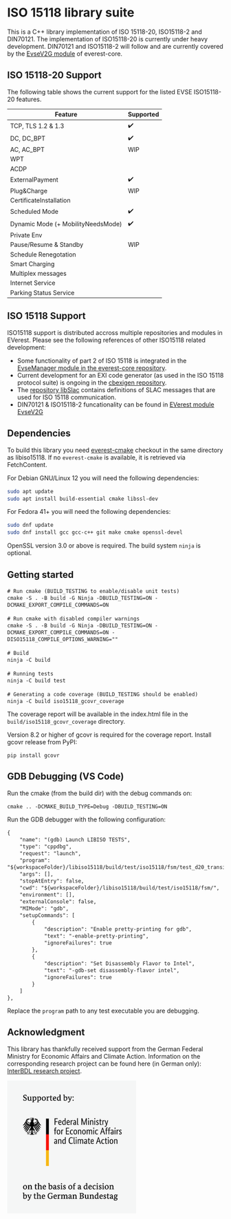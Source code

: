 ISO 15118 library suite
=======================

This is a C++ library implementation of ISO 15118-20, ISO15118-2 and DIN70121. The implementation of ISO15118-20 is currently under heavy development. DIN70121 and ISO15118-2 will follow and are currently covered by the [EvseV2G module](https://github.com/EVerest/everest-core/tree/main/modules/EvseV2G) of everest-core.

ISO 15118-20 Support
--------------------

The following table shows the current support for the listed EVSE ISO15118-20 features.

| Feature                            | Supported          |
|------------------------------------|--------------------|
| TCP, TLS 1.2 & 1.3                 | :heavy_check_mark: |
| DC, DC_BPT                         | :heavy_check_mark: |
| AC, AC_BPT                         | WIP                |
| WPT                                |                    |
| ACDP                               |                    |
| ExternalPayment                    | :heavy_check_mark: |
| Plug&Charge                        | WIP                |
| CertificateInstallation            |                    |
| Scheduled Mode                     | :heavy_check_mark: |
| Dynamic Mode (+ MobilityNeedsMode) | :heavy_check_mark: |
| Private Env                        |                    |
| Pause/Resume & Standby             | WIP                |
| Schedule Renegotation              |                    |
| Smart Charging                     |                    |
| Multiplex messages                 |                    |
| Internet Service                   |                    |
| Parking Status Service             |                    |

ISO 15118 Support
-----------------

ISO15118 support is distributed accross multiple repositories and modules in EVerest. Please see the following references of other ISO15118 related development:

- Some functionality of part 2 of ISO 15118 is integrated in the
  [EvseManager module in the everest-core repository](https://github.com/EVerest/everest-core/tree/main/modules/EvseManager).
- Current development for an EXI code generator (as used in the
  ISO 15118 protocol suite) is ongoing in the
  [cbexigen repository](https://github.com/EVerest/cbexigen).
- The [repository libSlac](https://github.com/EVerest/libslac) contains
  definitions of SLAC messages that are used for ISO 15118 communication.
- DIN70121 & ISO15118-2 funcationality can be found in
  [EVerest module EvseV2G](https://github.com/EVerest/everest-core/tree/main/modules/EvseV2G)

Dependencies
------------

To build this library you need [everest-cmake](https://github.com/EVerest/everest-cmake) checkout in the same directory as libiso15118. If no `everest-cmake` is available, it is retrieved via FetchContent.

For Debian GNU/Linux 12 you will need the following dependencies:

```bash
sudo apt update
sudo apt install build-essential cmake libssl-dev
```

For Fedora 41+ you will need the following dependencies:

```bash
sudo dnf update
sudo dnf install gcc gcc-c++ git make cmake openssl-devel 
```

OpenSSL version 3.0 or above is required. The build system `ninja` is optional. 

Getting started
---------------

```
# Run cmake (BUILD_TESTING to enable/disable unit tests)
cmake -S . -B build -G Ninja -DBUILD_TESTING=ON -DCMAKE_EXPORT_COMPILE_COMMANDS=ON

# Run cmake with disabled compiler warnings
cmake -S . -B build -G Ninja -DBUILD_TESTING=ON -DCMAKE_EXPORT_COMPILE_COMMANDS=ON -DISO15118_COMPILE_OPTIONS_WARNING=""

# Build
ninja -C build

# Running tests
ninja -C build test

# Generating a code coverage (BUILD_TESTING should be enabled)
ninja -C build iso15118_gcovr_coverage
```

The coverage report will be available in the index.html file in the `build/iso15118_gcovr_coverage` directory.

Version 8.2 or higher of gcovr is required for the coverage report. Install gcovr release from PyPI:
```
pip install gcovr
```

GDB Debugging (VS Code)
-----------------------

Run the cmake (from the build dir) with the debug commands on:
```
cmake .. -DCMAKE_BUILD_TYPE=Debug -DBUILD_TESTING=ON
```

Run the GDB debugger with the following configuration:
```
{
    "name": "(gdb) Launch LIBISO TESTS",
    "type": "cppdbg",
    "request": "launch",
    "program": "${workspaceFolder}/libiso15118/build/test/iso15118/fsm/test_d20_transitions",
    "args": [],
    "stopAtEntry": false,
    "cwd": "${workspaceFolder}/libiso15118/build/test/iso15118/fsm/",
    "environment": [],
    "externalConsole": false,
    "MIMode": "gdb",
    "setupCommands": [
        {
            "description": "Enable pretty-printing for gdb",
            "text": "-enable-pretty-printing",
            "ignoreFailures": true
        },
        {
            "description": "Set Disassembly Flavor to Intel",
            "text": "-gdb-set disassembly-flavor intel",
            "ignoreFailures": true
        }
    ]
},
```

Replace the `program` path to any test executable you are debugging.

Acknowledgment
--------------

This library has thankfully received support from the German Federal Ministry
for Economic Affairs and Climate Action.
Information on the corresponding research project can be found here (in
German only):
[InterBDL research project](https://www.thu.de/de/org/iea/smartgrids/Seiten/InterBDL.aspx).

![Logo of funding by Federal Ministry of Economic Affairs and Climate Action](https://raw.githubusercontent.com/EVerest/EVerest/main/docs/img/bmwk-logo-incl-supporting.png)
